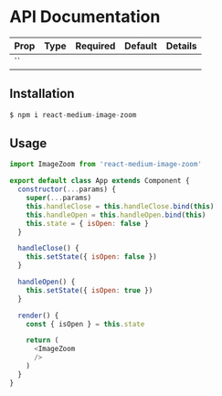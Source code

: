 # API Documentation

| Prop | Type | Required | Default  | Details |
| ---  | --- | ---  | --- | --- |
| `` | | | | |

## Installation
```js
$ npm i react-medium-image-zoom
```

## Usage

```js
import ImageZoom from 'react-medium-image-zoom'

export default class App extends Component {
  constructor(...params) {
    super(...params)
    this.handleClose = this.handleClose.bind(this)
    this.handleOpen = this.handleOpen.bind(this)
    this.state = { isOpen: false }
  }

  handleClose() {
    this.setState({ isOpen: false })
  }

  handleOpen() {
    this.setState({ isOpen: true })
  }

  render() {
    const { isOpen } = this.state

    return (
      <ImageZoom
      />
    )
  }
}
```
